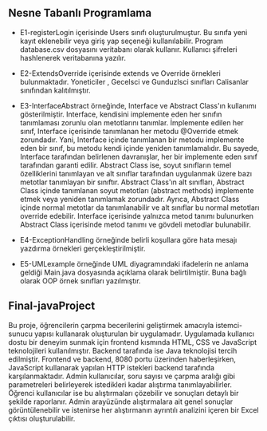 ## Nesne Tabanlı Programlama

- E1-registerLogin içerisinde Users sınıfı oluşturulmuştur. Bu sınıfa yeni kayıt eklenebilir veya giriş yap seçeneği kullanılabilir. Program database.csv dosyasını
veritabanı olarak kullanır. Kullanıcı şifreleri hashlenerek veritabanına yazılır. 

- E2-ExtendsOverride içerisinde extends ve Override örnekleri bulunmaktadır. Yoneticiler , GeceIsci ve GunduzIsci sınıfları Calisanlar sınıfından kalıtılmıştır. 

- E3-InterfaceAbstract örneğinde, Interface ve Abstract Class'ın kullanımı gösterilmiştir. Interface, kendisini implemente eden her sınıfın tanımlaması zorunlu olan metotlarını tanımlar. İmplemente edilen her sınıf, Interface içerisinde tanımlanan her metodu @Override etmek zorundadır. Yani, Interface içinde tanımlanan bir metodu implemente eden bir sınıf, bu metodu kendi içinde yeniden tanımlamalıdır. Bu sayede, Interface tarafından belirlenen davranışlar, her bir implemente eden sınıf tarafından garanti edilir.
Abstract Class ise, soyut sınıfların temel özelliklerini tanımlayan ve alt sınıflar tarafından uygulanmak üzere bazı metotlar tanımlayan bir sınıftır. Abstract Class'ın alt sınıfları, Abstract Class içinde tanımlanan soyut metotları (abstract methods) implemente etmek veya yeniden tanımlamak zorundadır. Ayrıca, Abstract Class içinde normal metotlar da tanımlanabilir ve alt sınıflar bu normal metotları override edebilir.
Interface içerisinde yalnızca metod tanımı bulunurken Abstract Class içerisinde metod tanımı ve gövdeli metodlar bulunabilir.

- E4-ExceptionHandling örneğinde belirli koşullara göre hata mesajı yazdırma örnekleri gerçekleştirilmiştir.

- E5-UMLexample örneğinde UML diyagramındaki ifadelerin ne anlama geldiği Main.java dosyasında açıklama olarak belirtilmiştir. Buna bağlı olarak OOP örnek sınıfları yazılmıştır.

## Final-javaProject

Bu proje, öğrencilerin çarpma becerilerini geliştirmek amacıyla istemci-sunucu yapısı kullanarak oluşturulan bir uygulamadır. Uygulamada kullanıcı dostu bir deneyim sunmak için frontend kısmında HTML, CSS ve JavaScript teknolojileri kullanılmıştır. Backend tarafında ise Java teknolojisi tercih edilmiştir. Frontend ve backend, 8080 portu üzerinden haberleşirken, JavaScript kullanarak yapılan HTTP istekleri backend tarafında karşılanmaktadır. Admin kullanıcılar, soru sayısı ve çarpma aralığı gibi parametreleri belirleyerek istedikleri kadar alıştırma tanımlayabilirler. Öğrenci kullanıcılar ise bu alıştırmaları çözebilir ve sonuçları detaylı bir şekilde raporlanır. Admin arayüzünde alıştırmalara ait genel sonuçlar görüntülenebilir ve istenirse her alıştırmanın ayrıntılı analizini içeren bir Excel çıktısı oluşturulabilir.

